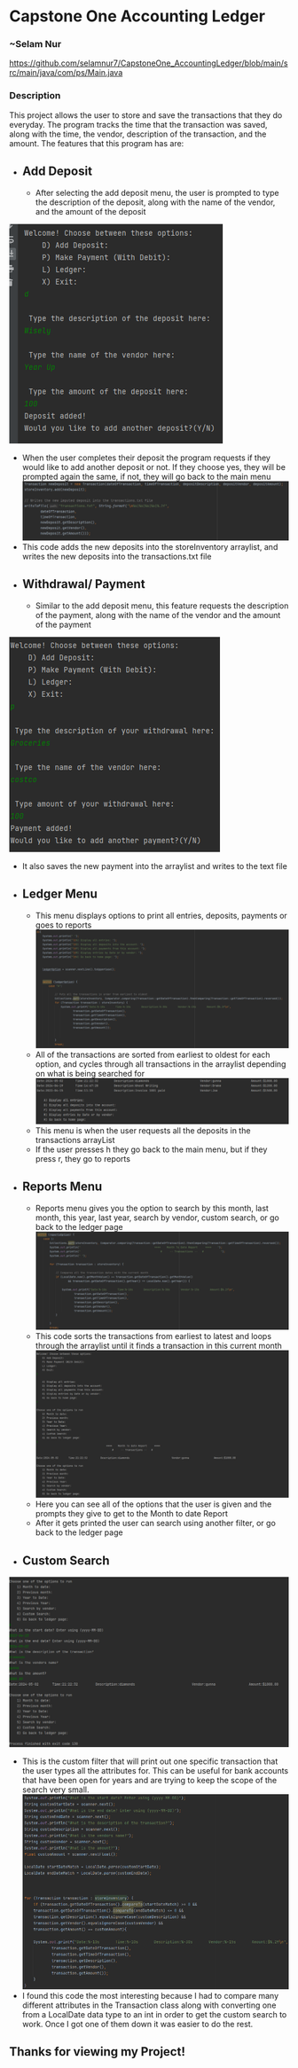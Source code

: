 # Capstone One Accounting Ledger 
### ~Selam Nur
https://github.com/selamnur7/CapstoneOne_AccountingLedger/blob/main/src/main/java/com/ps/Main.java
### Description
This project allows the user to store and save the transactions that they do everyday.
The program tracks the time that the transaction was saved, along with the time, the vendor, description of the transaction, and the amount. The features that this program has are:
- Add Deposit
  - 
  * After selecting the add deposit menu, the user is prompted to type the description of 
  the deposit, along with the name of the vendor, and the amount of the deposit 

![img_1.png](img_1.png) 
  * When the user completes their deposit the program requests if they
would like to add another deposit or not. If they choose yes, they will be prompted again
the same, if not, they will go back to the main menu
  ![img_2.png](img_2.png)
  * This code adds the new deposits into the storeInventory arraylist, and 
  writes the new deposits into the transactions.txt file
- Withdrawal/ Payment
  - 
  * Similar to the add deposit menu, this feature requests the description of the payment,
  along with the name of the vendor and the amount of the payment

![img_4.png](img_4.png)
  * It also saves the new payment into the arraylist and writes to the text file
- Ledger Menu
  -
  * This menu displays options to print all entries, deposits, payments or goes to reports
![img_5.png](img_5.png)
  * All of the transactions are sorted from earliest to oldest for each option, and cycles through all transactions in the arraylist 
depending on what is being searched for 
![img_7.png](img_7.png)
  * This menu is when the user requests all the deposits in the transactions arrayList
  * If the user presses h they go back to the main menu, but if they press r, they go to reports

- Reports Menu
  -
  * Reports menu gives you the option to search by this month, last month, this year, last year,
  search by vendor, custom search, or go back to the ledger page
![img_8.png](img_8.png)
  * This code sorts the transactions from earliest to latest and loops through the arraylist until it finds 
a transaction in this current month
![img_9.png](img_9.png)
  * Here you can see all of the options that the user is given and the prompts they give to get to the Month to date Report
  * After it gets printed the user can search using another filter, or go back to the ledger page


- Custom Search
  -
![img_10.png](img_10.png)
  * This is the custom filter that will print out one specific transaction that the user types all the attributes for.
    This can be useful for bank accounts that have been open for years and are trying to keep the scope of the search very small.
![img_11.png](img_11.png)
  * I found this code the most interesting because I had to compare many different attributes in the Transaction class
along with converting one from a LocalDate data type to an int in order to get the custom search to work. Once I got one of them
down it was easier to do the rest.

## Thanks for viewing my Project!